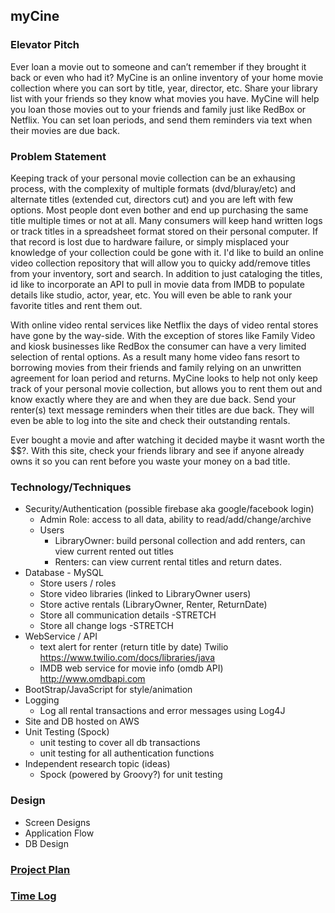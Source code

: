 ## myCine

### Elevator Pitch

Ever loan a movie out to someone and can’t remember if they brought it back or even who had it? MyCine is an online inventory of your home movie collection where you can sort by title, year, director, etc. Share your library list with your friends so they know what movies you have. MyCine will help you loan those movies out to your friends and family just like RedBox or Netflix. You can set loan periods, and send them reminders via text when their movies are due back. 


### Problem Statement

Keeping track of your personal movie collection can be an exhausing process, with the complexity of multiple formats (dvd/bluray/etc) and alternate titles (extended cut, directors cut) and you are left with few options. Most people dont even bother and end up purchasing the same title multiple times or not at all. Many consumers will keep hand written logs or track titles in a spreadsheet format stored on their personal computer. If that record is lost due to hardware failure, or simply misplaced your knowledge of your collection could be gone with it. I'd like to build an online video collection repository that will allow you to quicky add/remove titles from your inventory, sort and search. In addition to just cataloging the titles, id like to incorporate an API to pull in movie data from IMDB to populate details like studio, actor, year, etc. You will even be able to rank your favorite titles and rent them out.

With online video rental services like Netflix the days of video rental stores have gone by the way-side. With the exception of stores like Family Video and kiosk businesses like RedBox the consumer can have a very limited selection of rental options. As a result many home video fans resort to borrowing movies from their friends and family relying on an unwritten agreement for loan period and returns. MyCine looks to help not only keep track of your personal movie collection, but allows you to rent them out and know exactly where they are and when they are due back. Send your renter(s) text message reminders when their titles are due back. They will even be able to log into the site and check their outstanding rentals.

Ever bought a movie and after watching it decided maybe it wasnt worth the $$?. With this site, check your friends library and see if anyone already owns it so you can rent before you waste your money on a bad title.

### Technology/Techniques

* Security/Authentication (possible firebase aka google/facebook login)
	* Admin Role: access to all data, ability to read/add/change/archive
	* Users
		* LibraryOwner: build personal collection and add renters, can view current rented out titles
		* Renters: can view current rental titles and return dates.
* Database - MySQL
	* Store users / roles
	* Store video libraries (linked to LibraryOwner users)
	* Store active rentals (LibraryOwner, Renter, ReturnDate)
	* Store all communication details -STRETCH
	* Store all change logs -STRETCH
* WebService / API
	* text alert for renter (return title by date) Twilio https://www.twilio.com/docs/libraries/java 
	* IMDB web service for movie info (omdb API) http://www.omdbapi.com 
* BootStrap/JavaScript for style/animation
* Logging
	* Log all rental transactions and error messages using Log4J
* Site and DB hosted on AWS
* Unit Testing (Spock)
	* unit testing to cover all db transactions
	* unit testing for all authentication functions
* Independent research topic (ideas)
	* Spock (powered by Groovy?) for unit testing

### Design

* Screen Designs
* Application Flow
* DB Design

### [Project Plan](https://github.com/Iandris/myCine/blob/master/ProjectPlan.md)

### [Time Log](https://github.com/Iandris/myCine/blob/master/TimeLog.md)
